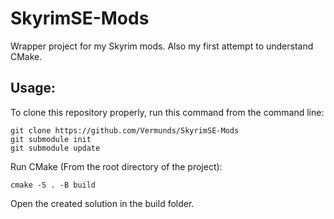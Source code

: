 # SkyrimSE-Mods
 Wrapper project for my Skyrim mods. Also my first attempt to understand CMake.
 
## Usage:
 To clone this repository properly, run this command from the command line:
 
    git clone https://github.com/Vermunds/SkyrimSE-Mods
    git submodule init
    git submodule update

 Run CMake (From the root directory of the project):
 
    cmake -S . -B build
    
 Open the created solution in the build folder.
